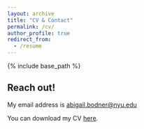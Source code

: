 ```yaml
---
layout: archive
title: "CV & Contact"
permalink: /cv/
author_profile: true
redirect_from:
  - /resume
---
```


{% include base_path %}

Reach out!
--


My email address is abigail.bodner@nyu.edu  




You can download my CV [here](/files/AbigailBodner_CV_MIT.pdf).




